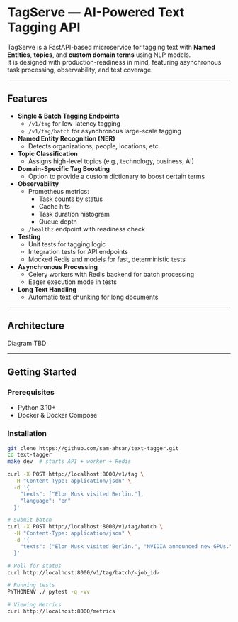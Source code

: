 # TagServe — AI-Powered Text Tagging API

TagServe is a FastAPI-based microservice for tagging text with **Named Entities**, **topics**, and **custom domain terms** using NLP models.  
It is designed with production-readiness in mind, featuring asynchronous task processing, observability, and test coverage.

---

## Features

- **Single & Batch Tagging Endpoints**
  - `/v1/tag` for low-latency tagging
  - `/v1/tag/batch` for asynchronous large-scale tagging
- **Named Entity Recognition (NER)**
  - Detects organizations, people, locations, etc.
- **Topic Classification**
  - Assigns high-level topics (e.g., technology, business, AI)
- **Domain-Specific Tag Boosting**
  - Option to provide a custom dictionary to boost certain terms
- **Observability**
  - Prometheus metrics:
    - Task counts by status
    - Cache hits
    - Task duration histogram
    - Queue depth
  - `/healthz` endpoint with readiness check
- **Testing**
  - Unit tests for tagging logic
  - Integration tests for API endpoints
  - Mocked Redis and models for fast, deterministic tests
- **Asynchronous Processing**
  - Celery workers with Redis backend for batch processing
  - Eager execution mode in tests
- **Long Text Handling**
  - Automatic text chunking for long documents

---

## Architecture
Diagram TBD

---

## Getting Started

### Prerequisites
- Python 3.10+
- Docker & Docker Compose

### Installation
```bash
git clone https://github.com/sam-ahsan/text-tagger.git
cd text-tagger
make dev  # starts API + worker + Redis

curl -X POST http://localhost:8000/v1/tag \
  -H "Content-Type: application/json" \
  -d '{
    "texts": ["Elon Musk visited Berlin."],
    "language": "en"
  }'

# Submit batch
curl -X POST http://localhost:8000/v1/tag/batch \
  -H "Content-Type: application/json" \
  -d '{
    "texts": ["Elon Musk visited Berlin.", "NVIDIA announced new GPUs."]
  }'

# Poll for status
curl http://localhost:8000/v1/tag/batch/<job_id>

# Running tests
PYTHONENV ./ pytest -q -vv

# Viewing Metrics
curl http://localhost:8000/metrics

